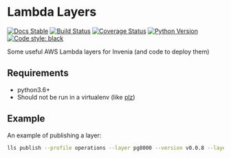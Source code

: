 # Lambda Layers

[![Docs Stable](https://img.shields.io/badge/docs-stable-blue.svg)](https://infrastructure.pages.invenia.ca/cloudspy/docs/)
[![Build Status](https://gitlab.invenia.ca/infrastructure/lambdalayers/badges/master/build.svg)](https://gitlab.invenia.ca/infrastructure/lambdalayers/commits/master)
[![Coverage Status](https://gitlab.invenia.ca/infrastructure/lambdalayers/badges/master/coverage.svg)](https://infrastructure.pages.invenia.ca/lambdalayers/coverage/)
[![Python Version](https://img.shields.io/badge/python-3.6-blue.svg)](https://www.python.org/)
[![Code style: black](https://img.shields.io/badge/code%20style-black-000000.svg)](https://github.com/ambv/black)

Some useful AWS Lambda layers for Invenia (and code to deploy them)

## Requirements

- python3.6+
- Should not be run in a virtualenv (like [plz](https://gitlab.invenia.ca/infrastructure/plz))

## Example

An example of publishing a layer:

```sh
lls publish --profile operations --layer pg8000 --version v0.0.8 --layer-path layers/pg8000/ --runtimes python3.7 --my-organization
```
